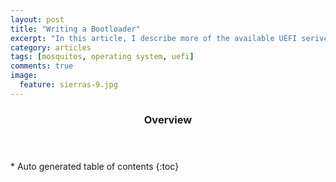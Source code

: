 ```yaml
---
layout: post
title: "Writing a Bootloader"
excerpt: "In this article, I describe more of the available UEFI serivces and how I wrote the MosquitOS bootloader."
category: articles
tags: [mosquitos, operating system, uefi]
comments: true
image:
  feature: sierras-9.jpg
---
```


<section id="table-of-contents" class="toc">
  <header>
    <h3>Overview</h3>
  </header>
  <div id="drawer" markdown="1">
*  Auto generated table of contents
{:toc}
  </div>
</section>
 